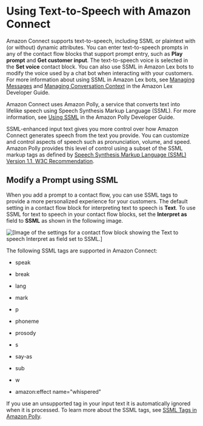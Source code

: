 # Using Text\-to\-Speech with Amazon Connect<a name="text-to-speech"></a>

Amazon Connect supports text\-to\-speech, including SSML or plaintext with \(or without\) dynamic attributes\. You can enter text\-to\-speech prompts in any of the contact flow blocks that support prompt entry, such as **Play prompt** and **Get customer input**\. The text\-to\-speech voice is selected in the **Set voice** contact block\. You can also use SSML in Amazon Lex bots to modify the voice used by a chat bot when interacting with your customers\. For more information about using SSML in Amazon Lex bots, see [Managing Messages](http://docs.aws.amazon.com/lex/latest/dg//howitworks-manage-prompts.html#msg-prompts-response) and [Managing Conversation Context](http://docs.aws.amazon.com/lex/latest/dg//context-mgmt.html#special-response) in the Amazon Lex Developer Guide\.

Amazon Connect uses Amazon Polly, a service that converts text into lifelike speech using Speech Synthesis Markup Language \(SSML\)\. For more information, see [Using SSML](http://docs.aws.amazon.com/polly/latest/dg/ssml.html) in the Amazon Polly Developer Guide\.

SSML\-enhanced input text gives you more control over how Amazon Connect generates speech from the text you provide\. You can customize and control aspects of speech such as pronunciation, volume, and speed\. Amazon Polly provides this level of control using a subset of the SSML markup tags as defined by [Speech Synthesis Markup Language \(SSML\) Version 1\.1, W3C Recommendation](https://www.w3.org/TR/2010/REC-speech-synthesis11-20100907/)\.

## Modify a Prompt using SSML<a name="ssml-prompt"></a>

When you add a prompt to a contact flow, you can use SSML tags to provide a more personalized experience for your customers\. The default setting in a contact flow block for interpreting text to speech is **Text**\. To use SSML for text to speech in your contact flow blocks, set the **Interpret as** field to **SSML** as shown in the following image\.

![\[Image of the settings for a contact flow block showing the Text to speech Interpret as field set to SSML.\]](http://docs.aws.amazon.com/connect/latest/userguide/images/connect-interpret-as-ssml.png)

The following SSML tags are supported in Amazon Connect:

+ speak

+ break

+ lang

+ mark

+ p

+ phoneme

+ prosody

+ s

+ say-as

+ sub

+ w

+ amazon:effect name="whispered"

If you use an unsupported tag in your input text it is automatically ignored when it is processed\. To learn more about the SSML tags, see [SSML Tags in Amazon Polly](http://docs.aws.amazon.com/polly/latest/dg/supported-ssml.html)\.
